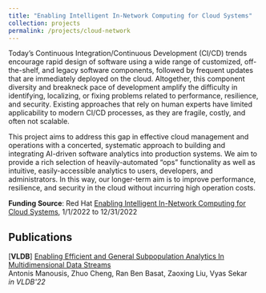 ```yaml
---
title: "Enabling Intelligent In-Network Computing for Cloud Systems"
collection: projects
permalink: /projects/cloud-network
---
```


Today’s Continuous Integration/Continuous Development (CI/CD) trends encourage rapid design of software using a wide range of customized, off-the-shelf, and legacy software components, followed by frequent updates that are immediately deployed on the cloud. Altogether, this component diversity and breakneck pace of development amplify the difficulty in identifying, localizing, or fixing problems related to performance, resilience, and security. Existing approaches that rely on human experts have limited applicability to modern CI/CD processes, as they are fragile, costly, and often not scalable.

This project aims to address this gap in effective cloud management and operations with a concerted, systematic approach to building and integrating AI-driven software analytics into production systems. We aim to provide a rich selection of heavily-automated “ops” functionality as well as intuitive, easily-accessible analytics to users, developers, and administrators. In this way, our longer-term aim is to improve performance, resilience, and security in the cloud without incurring high operation costs.


**Funding Source**: Red Hat [Enabling Intelligent In-Network Computing for Cloud Systems](https://research.redhat.com/blog/research_project/enabling-intelligent-in-network-computing-for-cloud-systems/), 1/1/2022 to 12/31/2022


Publications
------
[**VLDB**] [Enabling Efficient and General Subpopulation Analytics In Multidimensional Data Streams](/papers/2022/VLDB22_Hydra.pdf)  
Antonis Manousis, Zhuo Cheng, Ran Ben Basat, Zaoxing Liu, Vyas Sekar  
*in VLDB'22*